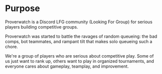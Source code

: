 # Purpose

Proverwatch is a Discord LFG community (Looking For Group) for serious players building competitive groups.

Proverwatch was started to battle the ravages of random queueing: the bad comps, bot teammates, and rampant tilt that makes solo queueing such a chore.

We're a group of players who are serious about competitive play. Some of us just want to rank up, others want to play in organized tournaments, and everyone cares about gameplay, teamplay, and improvement.
